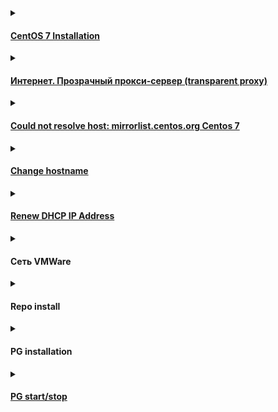 <details><summary><h4><a href="https://github.com/AV-ghub/PostgreSQL-Cloud-Solutions/blob/main/Linux/CentOS/Intro/Installation/001%20Installation.md">CentOS 7 Installation</a></h4></summary>

  ### Шаг 2: Создание виртуальной машины для CentOS

  * Запустите VirtualBox Менеджер и нажмите на кнопку «Создать»
  * Впишите имя машины
  * Укажите объем оперативной памяти
  * Оставьте выбранным пункт «Создать новый виртуальный жесткий диск»
  * Тип тоже не меняйте и оставьте VDI
  * Предпочтительный формат хранения — «динамический»
  * Размер для виртуального HDD выберите, исходя из доступного свободного места

  ### Шаг 3: Настройка виртуальной машины
  * Для входа в настройки нужно нажать правой кнопкой мыши по виртуальной машине и выбрать пункт «Настроить»
  * Во вкладке «Система» — «Процессор» можно увеличить количество процессоров до 2
  * Перейдя в «Дисплей», можете добавить некоторое количество МБ к видеопамяти и включить 3D-ускорение

  ### Шаг 4: Установка CentOS
  * Выделите кликом мыши виртуальную машину и нажмите на кнопку «Запустить»
  * После запуска VM нажмите на папку и через стандартный системный проводник укажите место, куда вы скачали образ ОС
  * Запустится установщик системы. При помощи стрелки вверх на клавиатуре выберите пункт «Install CentOS Linux 7» и нажмите Enter
  * Запустится графический установщик CentOS. Выберите ваш язык и его разновидность.
  * В окне с параметрами настройте:
  * Часовой пояс
  * Расположение установки
  * зайдите в меню с настройками, выделите виртуальный накопитель, который был создан вместе с виртуальной машиной, и нажмите «Готово»
  * Выбор программ
  * По умолчанию стоит минимальная установка, но она не имеет графического интерфейса. Вы можете выбрать, с какой средой будет установлена ОС: GNOME или KDE. Выбор зависит от ваших предпочтений, а мы рассмотрим инсталляцию с окружением KDE. После выбора оболочки в правой части окна появятся дополнения. Галочками можете отметить то, что хотели бы видеть в CentOS. По завершении выбора нажмите «Готово». ![](https://github.com/AV-ghub/PostgreSQL/blob/main/006%20Use%20cases/Installation/New%20cloud%20environment/CentOS%20based/Res/%D0%A3%D1%81%D1%82%D0%B0%D0%BD%D0%BE%D0%B2%D0%BA%D0%B0%20CentOS%203.jpg)
  * Нажмите на кнопку «Начать установку».
  * Во время установки (состояние отображается в нижней части окна как прогресс-бар) вам будет предложено придумать пароль root и создать пользователя.
  * Впишите пароль для прав root (суперпользователя) 2 раза и нажмите «Готово». Если пароль будет простым, кнопку «Готово» потребуется нажать дважды. Не забудьте сперва переключить раскладку клавиатуры на английский язык. Текущий язык можно увидеть в правом верхнем углу окна.
  * Впишите желаемые инициалы в поле «Полное имя». Строка «Имя пользователя» будет заполнена автоматически, но ее можно изменить вручную. При желании назначьте этого пользователя администратором, установив соответствующую галочку. Придумайте пароль для учетной записи и нажмите «Готово».
  * Дождитесь установки ОС и нажмите на кнопку «Завершить настройку».
  * Нажмите на кнопку «Перезагрузка».
  * Появится загрузчик GRUB, который по умолчанию через 5 секунд продолжит загрузку ОС. Можно сделать это вручную, не дожидаясь таймера, нажав на Enter.
  * Появится окно загрузки CentOS.
  * Снова отобразится окно с настройками. На этот раз нужно принять условия лицензионного соглашения и настроить сеть.
  * Чтобы включить интернет, нажмите на параметр «Сеть и имя узла». Кликните на регулятор, и он сдвинется вправо.  ![](https://github.com/AV-ghub/PostgreSQL/blob/main/006%20Use%20cases/Installation/New%20cloud%20environment/CentOS%20based/Res/%D0%A3%D1%81%D1%82%D0%B0%D0%BD%D0%BE%D0%B2%D0%BA%D0%B0%20CentOS%204.jpg)
  * Нажмите на кнопку «Завершить».
  * Вы попадете на экран входа в учетную запись. Кликните на нее.
  * Переключите раскладку клавиатуры, введите пароль и нажмите «Войти»

</details>

<details><summary><h4><a href="https://confluence.speechpro.com/pages/viewpage.action?pageId=165486262">Интернет. Прозрачный прокси-сервер (transparent proxy)</a></h4></summary>

  ```
  wget --no-check-certificate https://it-repo.speechpro.com/repository/raw-it-public/ca/stc_root.crt
  wget --no-check-certificate https://it-repo.speechpro.com/repository/raw-it-public/ca/stc_ica.crt
   
  sudo cp stc_{root,ica}.crt /etc/pki/ca-trust/source/anchors/
  sudo update-ca-trust extract
  ```

</details>

<details><summary><h4><a href="https://serverfault.com/questions/904304/could-not-resolve-host-mirrorlist-centos-org-centos-7">Could not resolve host: mirrorlist.centos.org Centos 7</a></h4></summary>

  
  From first of July 2024 on CentOS 7, please switch to Vault archive repositories:

  ```
  sudo nano /etc/yum.repos.d/CentOS-Base.repo
  ```
  
  copy/paste the following and mind your OS version. Change if needed. In this config is version 7.9.2009:
  
  ```
  [base]
  name=CentOS-$releasever - Base
  baseurl=http://vault.centos.org/7.9.2009/os/$basearch/
  gpgcheck=1
  gpgkey=file:///etc/pki/rpm-gpg/RPM-GPG-KEY-CentOS-7
  
  [updates]
  name=CentOS-$releasever - Updates
  baseurl=http://vault.centos.org/7.9.2009/updates/$basearch/
  gpgcheck=1
  gpgkey=file:///etc/pki/rpm-gpg/RPM-GPG-KEY-CentOS-7
  
  [extras]
  name=CentOS-$releasever - Extras
  baseurl=http://vault.centos.org/7.9.2009/extras/$basearch/
  gpgcheck=1
  gpgkey=file:///etc/pki/rpm-gpg/RPM-GPG-KEY-CentOS-7
  
  [centosplus]
  name=CentOS-$releasever - Plus
  baseurl=http://vault.centos.org/7.9.2009/centosplus/$basearch/
  gpgcheck=1
  enabled=0
  gpgkey=file:///etc/pki/rpm-gpg/RPM-GPG-KEY-CentOS-7
  ```

  If needed, do:
  
  ```
  yum clean all
  ```

</details>

<details><summary><h4><a href="https://github.com/AV-ghub/PostgreSQL-Cloud-Solutions/blob/main/Linux/Ubuntu/001%20Installation.md#change-hostname">Change hostname</a></h4></summary>

  ```
  :~$ hostname
  :~$ hostnamectl
  
  # with reboot
  sudo nano /etc/hostname
  sudo nano /etc/hosts
  sudo reboot
  
  # without reboot
  sudo hostname new-server-name-here
  sudo nano /etc/hostname
  sudo nano /etc/hosts
  
  # via hostnamectl
  hostnamectl set-hostname viveks-laptop
  sudo nano /etc/hosts
  ```

</details>

<details><summary><h4><a href="https://github.com/AV-ghub/PostgreSQL-Cloud-Solutions/blob/main/Linux/Ubuntu/001%20Installation.md#renew-dhcp-ip-address">Renew DHCP IP Address</a></h4></summary>
  
  ```
  :~$ ps fax | grep dhclient
     2574 pts/0    S+     0:00  |       \_ grep --color=auto dhclient
  
  :~$ ip addr
  
  :~$ sudo dhclient -r
  
  :~$ sudo dhclient -v
  Internet Systems Consortium DHCP Client 4.4.1
  Copyright 2004-2018 Internet Systems Consortium.
  All rights reserved.
  For info, please visit https://www.isc.org/software/dhcp/
  
  :~$ ip addr
  ```

</details>

<details><summary><h4>Сеть VMWare</h4></summary>

  ![](https://github.com/AV-ghub/PostgreSQL/blob/main/006%20Use%20cases/Installation/New%20cloud%20environment/CentOS%20based/Res/%D0%A3%D1%81%D1%82%D0%B0%D0%BD%D0%BE%D0%B2%D0%BA%D0%B0%20CentOS%205.jpg)

</details>

<details><summary><h4>Repo install</h4></summary>

[Общая информация по репозиториям](https://serveradmin.ru/ustanovka-repozitoriya-epel-rpmforge-v-centos/)

Установка репозитория postgres
```
$ sudo yum install -y https://download.postgresql.org/pub/repos/yum/reporpms/EL-7-x86_64/pgdg-redhat-repo-latest.noarch.rpm
$ sudo yum -y repolist
epo id    repo name  status
base/x86_64          CentOS-7 - Base                                                                                                     10,072
extras/x86_64        CentOS-7 - Extras                                                                                                      526
pgdg-common/7/x86_64 PostgreSQL common RPMs for RHEL / CentOS 7 - x86_64                                                                    545
pgdg12/7/x86_64      PostgreSQL 12 for RHEL / CentOS 7 - x86_64                                                                           1,377
pgdg13/7/x86_64      PostgreSQL 13 for RHEL / CentOS 7 - x86_64                                                                           1,140
pgdg14/7/x86_64      PostgreSQL 14 for RHEL / CentOS 7 - x86_64                                                                             900
pgdg15/7/x86_64      PostgreSQL 15 for RHEL / CentOS 7 - x86_64                                                                             613
updates/x86_64       CentOS-7 - Updates                                                                                                   6,173
```
Можно установить внешний репозиторий [EPEL](https://docs.fedoraproject.org/en-US/epel/)
```
# yum -y install epel-release

$ sudo yum repolist
...
epel/x86_64           Extra Packages for Enterprise Linux 7 - x86_64
...
```
```
$ sudo yum -y update
```

</details>

<details><summary><h4>PG installation</h4></summary>

#### Базовая установка
```
$ sudo yum -y install postgresql postgresql-server postgresql-contrib postgresql-libs

Installed:
  postgresql.x86_64 0:9.2.24-9.el7_9            postgresql-contrib.x86_64 0:9.2.24-9.el7_9            postgresql-libs.x86_64 0:9.2.24-9.el7_9            postgresql-server.x86_64 0:9.2.24-9.el7_9           

$ pg_
pg_archivecleanup  pg_config          pg_ctl             pg_dumpall         pg_resetxlog       pg_standby         pg_test_timing     
pg_basebackup      pg_controldata     pg_dump            pg_receivexlog     pg_restore         pg_test_fsync      
```
#### Репозиторий Postgres
```
$ sudo yum -y repolist
repo id           repo name           
base/x86_64       CentOS-7 - Base     
extras/x86_64     CentOS-7 - Extras   
updates/x86_64    CentOS-7 - Updates  

$ sudo yum install -y https://download.postgresql.org/pub/repos/yum/reporpms/EL-7-x86_64/pgdg-redhat-repo-latest.noarch.rpm

=========================================================================================================================================================================================
 Package                                           Arch                                    Version                                      Repository                                       
=========================================================================================================================================================================================
Installing:
 pgdg-redhat-repo                                  noarch                                  42.0-38PGDG                                  /pgdg-redhat-repo-latest.noarch                  
=========================================================================================================================================================================================
Installed:
  pgdg-redhat-repo.noarch 0:42.0-38PGDG                                                                                                                                                  

$ sudo yum -y repolist

repo id               repo name                                             
base/x86_64           CentOS-7 - Base                                       
extras/x86_64         CentOS-7 - Extras                                     
pgdg-common/7/x86_64  PostgreSQL common RPMs for RHEL / CentOS 7 - x86_64   
pgdg12/7/x86_64       PostgreSQL 12 for RHEL / CentOS 7 - x86_64            
pgdg13/7/x86_64       PostgreSQL 13 for RHEL / CentOS 7 - x86_64            
pgdg14/7/x86_64       PostgreSQL 14 for RHEL / CentOS 7 - x86_64            
pgdg15/7/x86_64       PostgreSQL 15 for RHEL / CentOS 7 - x86_64            
updates/x86_64        CentOS-7 - Updates                                                                                                   6,173

$ sudo yum -y update
```
#### postgresql15-server в RHEL нет для CentOS 7
```
$ sudo yum -y install postgresql15-server
Error: Package: postgresql15-15.8-1PGDG.rhel7.x86_64 (pgdg15)
           Requires: libzstd >= 1.4.0
Error: Package: postgresql15-server-15.8-1PGDG.rhel7.x86_64 (pgdg15)
           Requires: libzstd.so.1()(64bit)
Error: Package: postgresql15-15.8-1PGDG.rhel7.x86_64 (pgdg15)
           Requires: libzstd.so.1()(64bit)
```
#### postgresql14 находится
```
$ sudo yum -y install postgresql14 postgresql14-server postgresql14-contrib postgresql14-libs
Installed:
  postgresql14.x86_64 0:14.13-2PGDG.rhel7       postgresql14-contrib.x86_64 0:14.13-2PGDG.rhel7       postgresql14-libs.x86_64 0:14.13-2PGDG.rhel7       postgresql14-server.x86_64 0:14.13-2PGDG.rhel7      

[ bin]$ sudo ./postgresql-14-setup initdb

[anisimov@cspg-dev001 bin]$ sudo systemctl enable --now postgresql-14
Created symlink from /etc/systemd/system/multi-user.target.wants/postgresql-14.service to /usr/lib/systemd/system/postgresql-14.service.

[ bin]$ sudo su postgres
bash-4.2$ cd
bash-4.2$ systemctl status postgresql*
● postgresql-14.service - PostgreSQL 14 database server
   Loaded: loaded (/usr/lib/systemd/system/postgresql-14.service; enabled; vendor preset: disabled)
   Active: active (running) since Wed 2024-09-25 09:04:22 MSK; 1min 32s ago
     Docs: https://www.postgresql.org/docs/14/static/
  Process: 28052 ExecStartPre=/usr/pgsql-14/bin/postgresql-14-check-db-dir ${PGDATA} (code=exited, status=0/SUCCESS)
 Main PID: 28059 (postmaster)
   CGroup: /system.slice/postgresql-14.service
           ├─28059 /usr/pgsql-14/bin/postmaster -D /var/lib/pgsql/14/data/
           ├─28060 postgres: logger 
           ├─28062 postgres: checkpointer 
           ├─28063 postgres: background writer 
           ├─28064 postgres: walwriter 
           ├─28065 postgres: autovacuum launcher 
           ├─28066 postgres: stats collector 
           └─28067 postgres: logical replication launcher 

		   
bash-4.2$ pg_ctl status -D /var/lib/pgsql/14/data/
pg_ctl: server is running (PID: 28059)
/usr/pgsql-14/bin/postgres "-D" "/var/lib/pgsql/14/data/"

bash-4.2$ psql
psql (14.13)
Type "help" for help.

postgres=# \l+
                                                                    List of databases
   Name    |  Owner   | Encoding |   Collate   |    Ctype    |   Access privileges   |  Size   | Tablespace |                Description                 
-----------+----------+----------+-------------+-------------+-----------------------+---------+------------+--------------------------------------------
 postgres  | postgres | UTF8     | en_US.UTF-8 | en_US.UTF-8 |                       | 8777 kB | pg_default | default administrative connection database
 template0 | postgres | UTF8     | en_US.UTF-8 | en_US.UTF-8 | =c/postgres          +| 8625 kB | pg_default | unmodifiable empty database
           |          |          |             |             | postgres=CTc/postgres |         |            | 
 template1 | postgres | UTF8     | en_US.UTF-8 | en_US.UTF-8 | =c/postgres          +| 8625 kB | pg_default | default template for new databases
           |          |          |             |             | postgres=CTc/postgres |         |            | 
(3 rows)
```
#### Ставим внешний репозиторий
```
$ yum -y install epel-release
Installed:                                                                                                                                                                               
  epel-release.noarch 0:7-11                                                                                                                                                             
  
$ sudo yum -y update
Updated:
  epel-release.noarch 0:7-14
```
#### postgresql15 ставится
```
$ sudo yum -y install postgresql15 postgresql15-server postgresql15-contrib postgresql15-libs

Installed:
  postgresql15.x86_64 0:15.8-1PGDG.rhel7        postgresql15-contrib.x86_64 0:15.8-1PGDG.rhel7        postgresql15-libs.x86_64 0:15.8-1PGDG.rhel7        postgresql15-server.x86_64 0:15.8-1PGDG.rhel7       

Dependency Installed:
  libzstd.x86_64 0:1.5.5-1.el7
```
#### postgresql16 в CentOS 7 не поддерживается в принципе
```
[anisimov@cspg-dev001 ~]$ sudo yum -y install postgresql16 postgresql16-server postgresql16-contrib postgresql16-libs
No package postgresql16 available.
No package postgresql16-server available.
No package postgresql16-contrib available.
No package postgresql16-libs available.
```

</details>

<details><summary><h4><a href="https://stackoverflow.com/questions/37861262/create-multiple-postgres-instances-on-same-machine">PG start/stop</a></h4></summary>

### Теория
#### Create the clusters
```
$ initdb -D /path/to/datadb1
$ initdb -D /path/to/datadb2
```
#### Run the instances
```
$ pg_ctl -D /path/to/datadb1 -o "-p 5433" -l /path/to/logdb1 start
$ pg_ctl -D /path/to/datadb2 -o "-p 5434" -l /path/to/logdb2 start
```
#### Test streaming

Now you have two instances running on ports 5433 and 5434. Configuration files for them are in data dirs specified by initdb. Tweak them for streaming replication.
Your default installation remains untouched in port 5432.

#### Steps to create New Server Instance on PostgreSQL 9.5
On command prompt run:
```
initdb -D Instance_Directory_path -U username -W
(prompts for password)
```
Once the new Instance Directory is created. Run command prompt as Administrator
```
pg_ctl register -N service_name -D Instance_Directory_path -o "-p port_no"
```
After the service is registered, start server
```
pg_ctl start -D Instance_Directory_path -o "-p port_no"
```

### Практика
Все стопаем и правим у всех порты в postgresql.conf (/var/lib/pgsql/(14,15..n)/data)
Стартуем как описано выше со своего локального pg_ctl, напр:
```
$ /usr/pgsql-14/bin/pg_ctl -D /var/lib/pgsql/14/data start
```
Енейблим все сервисы
```
$ systemctl enable postgresql-14
```
Далее
```
$ systemctl enable postgresql-14
```
может возвращать ошибки и неопределенные статусы. Делаем
```
$ sudo reboot
```
Проверяем (под sudo su postgres)
```
[root@cspg-dev001 bin]# sudo su postgres

bash-4.2$ cd /usr/pgsql-14/bin/
bash-4.2$ ./pg_ctl status -D /var/lib/pgsql/14/data/
pg_ctl: server is running (PID: 1315)
/usr/pgsql-14/bin/postgres "-D" "/var/lib/pgsql/14/data/"

bash-4.2$ ./psql -p 5434
psql (14.13)
postgres=# \q

bash-4.2$ systemctl status postgresql-14
● postgresql-14.service - PostgreSQL 14 database server
   Loaded: loaded (/usr/lib/systemd/system/postgresql-14.service; enabled; vendor preset: disabled)
   Active: active (running) since Wed 2024-09-25 15:38:29 MSK; 6min ago

bash-4.2$ /usr/pgsql-15/bin/pg_ctl status -D /var/lib/pgsql/15/data/
pg_ctl: server is running (PID: 1294)
/usr/pgsql-15/bin/postgres "-D" "/var/lib/pgsql/15/data/"

bash-4.2$ /usr/bin/pg_ctl status -D /var/lib/pgsql/data/
pg_ctl: server is running (PID: 1407)
/usr/bin/postgres "-D" "/var/lib/pgsql/data" "-p" "5432"

bash-4.2$ systemctl status postgresql-15
● postgresql-15.service - PostgreSQL 15 database server
   Loaded: loaded (/usr/lib/systemd/system/postgresql-15.service; enabled; vendor preset: disabled)
   Active: active (running) since Wed 2024-09-25 15:38:29 MSK; 8min ago

bash-4.2$ systemctl status postgresql
● postgresql.service - PostgreSQL database server
   Loaded: loaded (/usr/lib/systemd/system/postgresql.service; enabled; vendor preset: disabled)
   Active: active (running) since Wed 2024-09-25 15:38:30 MSK; 8min ago

bash-4.2$ /usr/pgsql-15/bin/psql -p 5435
psql (15.8)
Type "help" for help.
postgres=# \q
```

</details>
















